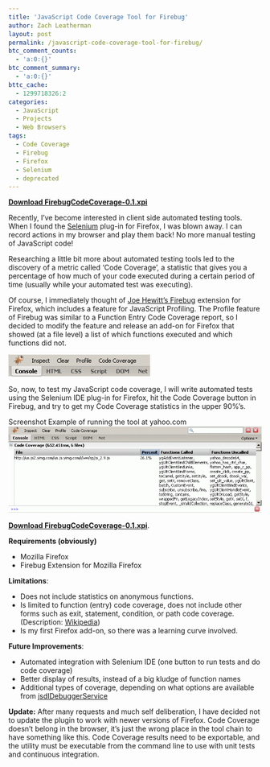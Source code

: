 ```yaml
---
title: 'JavaScript Code Coverage Tool for Firebug'
author: Zach Leatherman
layout: post
permalink: /javascript-code-coverage-tool-for-firebug/
btc_comment_counts:
  - 'a:0:{}'
btc_comment_summary:
  - 'a:0:{}'
bttc_cache:
  - 1299718326:2
categories:
  - JavaScript
  - Projects
  - Web Browsers
tags:
  - Code Coverage
  - Firebug
  - Firefox
  - Selenium
  - deprecated
---
```


[**Download FirebugCodeCoverage-0.1.xpi**][1]

 [1]: http://www.zachleat.com/Projects/firebugCodeCoverage/FirebugCodeCoverage-0.1.xpi

Recently, I’ve become interested in client side automated testing tools. When I found the [Selenium][2] plug-in for Firefox, I was blown away. I can record actions in my browser and play them back! No more manual testing of JavaScript code!

 [2]: http://www.openqa.org/selenium-ide/

Researching a little bit more about automated testing tools led to the discovery of a metric called ‘Code Coverage’, a statistic that gives you a percentage of how much of your code executed during a certain period of time (usually while your automated test was executing).

Of course, I immediately thought of [Joe Hewitt’s Firebug][3] extension for Firefox, which includes a feature for JavaScript Profiling. The Profile feature of Firebug was similar to a Function Entry Code Coverage report, so I decided to modify the feature and release an add-on for Firefox that showed (at a file level) a list of which functions executed and which functions did not.

 [3]: http://www.getfirebug.com/

![coverage.gif][4]

 [4]: /web/wp-content/uploads/2007/04/coverage.gif

So, now, to test my JavaScript code coverage, I will write automated tests using the Selenium IDE plug-in for Firefox, hit the Code Coverage button in Firebug, and try to get my Code Coverage statistics in the upper 90%’s.

Screenshot Example of running the tool at yahoo.com  
![Code Coverage][5]

 [5]: /web/wp-content/uploads/2007/04/coverage2.gif

[**Download FirebugCodeCoverage-0.1.xpi**][1].

**Requirements (obviously)**

*   Mozilla Firefox
*   Firebug Extension for Mozilla Firefox

**Limitations**:

*   Does not include statistics on anonymous functions.
*   Is limited to function (entry) code coverage, does not include other forms such as exit, statement, condition, or path code coverage. (Description: [Wikipedia][6])
*   Is my first Firefox add-on, so there was a learning curve involved.

 [6]: http://en.wikipedia.org/wiki/Code_coverage

**Future Improvements**:

*   Automated integration with Selenium IDE (one button to run tests and do code coverage)
*   Better display of results, instead of a big kludge of function names
*   Additional types of coverage, depending on what options are available from [jsdIDebuggerService][7]

 [7]: http://www.xulplanet.com/references/xpcomref/ifaces/jsdIDebuggerService.html

**Update:** After many requests and much self deliberation, I have decided not to update the plugin to work with newer versions of Firefox. Code Coverage doesn’t belong in the browser, it’s just the wrong place in the tool chain to have something like this. Code Coverage results need to be exportable, and the utility must be executable from the command line to use with unit tests and continuous integration.